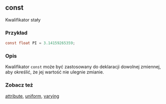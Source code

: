 ## const
Kwalifikator stały

### Przykład
```glsl
const float PI = 3.14159265359;
```

### Opis
Kwalifikator ```const``` może być zastosowany do deklaracji dowolnej zmiennej, aby określić, że jej wartość nie ulegnie zmianie.

### Zobacz też
[attribute](/glossary/?lan=pl&search=attribute), [uniform](/glossary/?lan=pl&search=uniform), [varying](/glossary/?lan=pl&search=varying)